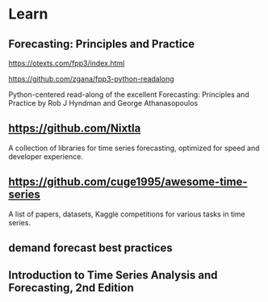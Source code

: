 # Learn

## Forecasting: Principles and Practice
https://otexts.com/fpp3/index.html

https://github.com/zgana/fpp3-python-readalong

Python-centered read-along of the excellent Forecasting: Principles and Practice by Rob J Hyndman and George Athanasopoulos

## https://github.com/Nixtla
A collection of libraries for time series forecasting, optimized for speed and developer experience.

## https://github.com/cuge1995/awesome-time-series
A list of papers, datasets, Kaggle competitions for various tasks in time series.

## demand forecast best practices

## Introduction to Time Series Analysis and Forecasting, 2nd Edition
